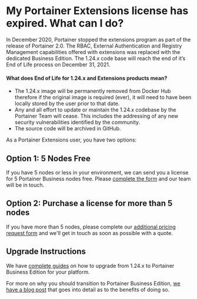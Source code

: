 # My Portainer Extensions license has expired. What can I do?

In December 2020, Portainer stopped the extensions program as part of the release of Portainer 2.0. The RBAC, External Authentication and Registry Management capabilities offered with extensions was replaced with the dedicated Business Edition. The 1.24.x code base will reach the end of it’s End of Life process on December 31, 2021.&#x20;

#### **What does End of Life for 1.24.x and Extensions products mean?**

* The 1.24.x image will be permanently removed from Docker Hub therefore if the original image is required (ever), it will need to have been locally stored by the user prior to that date.
* Any and all effort to update or maintain the 1.24.x codebase by the Portainer Team will cease. This includes the addressing of any new security vulnerabilities identified by the community.
* The source code will be archived in GitHub.

As a Portainer Extensions user, you have two options:

## Option 1: 5 Nodes Free

If you have 5 nodes or less in your environment, we can send you a license for 5 Portainer Business nodes free. Please [complete the form](https://www.portainer.io/pb5-free-node-program-early-access-invite) and our team will be in touch.

## Option 2: Purchase a license for more than 5 nodes

If you have more than 5 nodes, please complete our [additional pricing request form](https://www.portainer.io/portainer-business-buy-more) and we'll get in touch as soon as possible with a quote.

## Upgrade Instructions

We have [complete guides](../../start/upgrade/tobe/) on how to upgrade from 1.24.x to Portainer Business Edition for your platform.

For more on why you should transition to Portainer Business Edition, [we have a blog post](https://www.portainer.io/blog/why-transition-to-portainer-business-from-portainer-extensions) that goes into detail as to the benefits of doing so.



